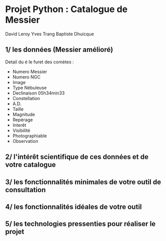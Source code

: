 # Projet Python : Catalogue de Messier

David Leroy
Yves Trang
Baptiste Dhuicque

## 1/ les données (Messier amélioré)
Detail du é le furet des comètes :
* Numero Messier
* Numero NGC
* Image
* Type Nébuleuse 
* Declinaison 05h34min33
* Constellation 
* A.D.
* Taille 
* Magnitude 
* Repérage 
* Interêt
* Visibilité 
* Photographiable
* Observation
## 2/ l'intérêt scientifique de ces données et de votre catalogue
## 3/ les fonctionnalités minimales de votre outil de consultation
## 4/ les fonctionnalités idéales de votre outil
## 5/ les technologies pressenties pour réaliser le projet

>
